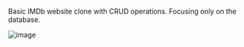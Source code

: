  Basic IMDb website clone with CRUD operations. Focusing only on the database.
 
 ![image](https://user-images.githubusercontent.com/71189300/179402588-45c96850-062f-44e1-a623-3fb0ef5b4fc5.png)
